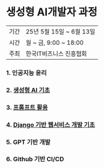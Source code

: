 # 생성형 AI개발자 과정
<div align="right">
  <table>
    <tr>
      <td>기간</td>
      <td>25년 5월 15일 ~ 6월 13일</td>
    </tr>
    <tr>
      <td>시간</td>
      <td>월 ~ 금, 9:00 ~ 18:00</td>
    </tr>
    <tr>
      <td>주최</td>
      <td>한국IT비즈니스 진흥협회</td>
    </tr>    
  </table>
</div>

### 1. 인공지능 윤리
### 2. [생성형 AI 기초](https://github.com/doriver/1month-edu/tree/main/2.%20%EC%83%9D%EC%84%B1%ED%98%95%20AI%20%EA%B8%B0%EC%B4%88) 
### 3. [프롬프트 활용](https://github.com/doriver/1month-edu/tree/main/3.%20%ED%94%84%EB%A1%AC%ED%94%84%ED%8A%B8%20%ED%99%9C%EC%9A%A9) 
### 4. [Django 기반 웹서비스 개발 기초](https://github.com/doriver/1month-edu/tree/main/4.%20Django%20%EA%B8%B0%EB%B0%98%20%EC%9B%B9%EC%84%9C%EB%B9%84%EC%8A%A4%20%EA%B0%9C%EB%B0%9C%20%EA%B8%B0%EC%B4%88)
### 5. GPT 기반 개발 
### 6. Github 기반 CI/CD 
